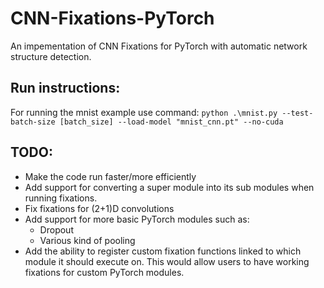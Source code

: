 # CNN-Fixations-PyTorch
An impementation of CNN Fixations for PyTorch with automatic network structure detection.

## Run instructions:
For running the mnist example use command:
`python .\mnist.py --test-batch-size [batch_size] --load-model "mnist_cnn.pt" --no-cuda`

## TODO:
* Make the code run faster/more efficiently
* Add support for converting a super module into its sub modules when running fixations.
* Fix fixations for (2+1)D convolutions
* Add support for more basic PyTorch modules such as:
  * Dropout
  * Various kind of pooling
* Add the ability to register custom fixation functions linked to which module it should execute on. This would allow users to have working fixations for custom PyTorch modules.